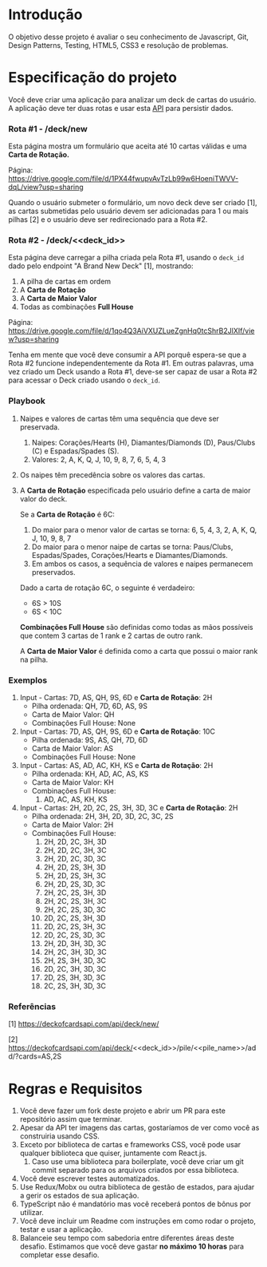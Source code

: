 # Introdução

O objetivo desse projeto é avaliar o seu conhecimento de Javascript, Git, Design Patterns, Testing, HTML5, CSS3 e resolução de problemas.

# Especificação do projeto

Você deve criar uma aplicação para analizar um deck de cartas do usuário. A aplicação deve ter duas rotas e usar esta [API](https://deckofcardsapi.com/) para persistir dados.

### Rota #1 - /deck/new

Esta página mostra um formulário que aceita até 10 cartas válidas e uma **Carta de Rotação.**

Página: https://drive.google.com/file/d/1PX44fwupvAvTzLb99w6HoeniTWVV-dqL/view?usp=sharing

Quando o usuário submeter o formulário, um novo deck deve ser criado [1], as cartas submetidas pelo usuário devem ser adicionadas para 1 ou mais pilhas [2] e o usuário deve ser redirecionado para a Rota #2.

### Rota #2 - /deck/<<deck_id>>
Esta página deve carregar a pilha criada pela Rota #1, usando o `deck_id` dado pelo endpoint "A Brand New Deck" [1], mostrando:

1. A pilha de cartas em ordem
2. A **Carta de Rotação**
3. A **Carta de Maior Valor**
4. Todas as combinações **Full House**

Página: https://drive.google.com/file/d/1qo4Q3AiVXUZLueZgnHq0tcShrB2JlXIf/view?usp=sharing

Tenha em mente que você deve consumir a API porquê espera-se que a Rota #2 funcione independentemente da Rota #1. Em outras palavras, uma vez criado um Deck usando a Rota #1, deve-se ser capaz de usar a Rota #2 para acessar o Deck criado usando o `deck_id`.

### Playbook

1. Naipes e valores de cartas têm uma sequência que deve ser preservada.
    1. Naipes: Corações/Hearts (H), Diamantes/Diamonds (D), Paus/Clubs (C) e Espadas/Spades (S).
    2. Valores: 2, A, K, Q, J, 10, 9, 8, 7, 6, 5, 4, 3 
2. Os naipes têm precedência sobre os valores das cartas. 
3. A **Carta de Rotação** especificada pelo usuário define a carta de maior valor do deck.

    Se a **Carta de Rotação** é 6C:

    1. Do maior para o menor valor de cartas se torna: 6, 5, 4, 3, 2, A, K, Q, J, 10, 9, 8, 7
    2. Do maior para o menor naipe de cartas se torna: Paus/Clubs, Espadas/Spades, Corações/Hearts e Diamantes/Diamonds.
    3. Em ambos os casos, a sequência de valores e naipes permanecem preservados.

    Dado a carta de rotação 6C, o seguinte é verdadeiro:

    - 6S > 10S
    - 6S < 10C

    **Combinações Full House** são definidas como todas as mãos possíveis que contem 3 cartas de 1 rank e 2 cartas de outro rank.

    A **Carta de Maior Valor** é definida como a carta que possui o maior rank na pilha.

### Exemplos

1. Input - Cartas: 7D, AS, QH, 9S, 6D e **Carta de Rotação**: 2H
    - Pilha ordenada: QH, 7D, 6D, AS, 9S
    - Carta de Maior Valor: QH
    - Combinações Full House: None
2. Input - Cartas: 7D, AS, QH, 9S, 6D e **Carta de Rotação**: 10C
    - Pilha ordenada: 9S, AS, QH, 7D, 6D
    - Carta de Maior Valor: AS
    - Combinações Full House: None
3. Input - Cartas: AS, AD, AC, KH, KS e **Carta de Rotação**: 2H
    - Pilha ordenada: KH, AD, AC, AS, KS
    - Carta de Maior Valor: KH
    - Combinações Full House:
        1. AD, AC, AS, KH, KS
4. Input - Cartas: 2H, 2D, 2C, 2S, 3H, 3D, 3C e **Carta de Rotação**: 2H
    - Pilha ordenada: 2H, 3H, 2D, 3D, 2C, 3C, 2S
    - Carta de Maior Valor: 2H
    - Combinações Full House:
        1. 2H, 2D, 2C, 3H, 3D
        2. 2H, 2D, 2C, 3H, 3C
        3. 2H, 2D, 2C, 3D, 3C
        4. 2H, 2D, 2S, 3H, 3D
        5. 2H, 2D, 2S, 3H, 3C
        6. 2H, 2D, 2S, 3D, 3C
        7. 2H, 2C, 2S, 3H, 3D
        8. 2H, 2C, 2S, 3H, 3C
        9. 2H, 2C, 2S, 3D, 3C
        10. 2D, 2C, 2S, 3H, 3D
        11. 2D, 2C, 2S, 3H, 3C
        12. 2D, 2C, 2S, 3D, 3C
        13. 2H, 2D, 3H, 3D, 3C
        14. 2H, 2C, 3H, 3D, 3C
        15. 2H, 2S, 3H, 3D, 3C
        16. 2D, 2C, 3H, 3D, 3C
        17. 2D, 2S, 3H, 3D, 3C
        18. 2C, 2S, 3H, 3D, 3C

### Referências

[1] https://deckofcardsapi.com/api/deck/new/

[2] https://deckofcardsapi.com/api/deck/<<deck_id>>/pile/<<pile_name>>/add/?cards=AS,2S

# Regras e Requisitos

1. Você deve fazer um fork deste projeto e abrir um PR para este repositório assim que terminar.
2. Apesar da API ter imagens das cartas, gostaríamos de ver como você as construiria usando CSS.
3. Exceto por biblioteca de cartas e frameworks CSS, você pode usar qualquer biblioteca que quiser, juntamente com React.js.
    1. Caso use uma biblioteca para boilerplate, você deve criar um git commit separado para os arquivos criados por essa biblioteca.
4. Você deve escrever testes automatizados.
5. Use Redux/Mobx ou outra biblioteca de gestão de estados, para ajudar a gerir os estados de sua aplicação.
6. TypeScript não é mandatório mas você receberá pontos de bônus por utilizar.
7. Você deve incluir um Readme com instruções em como rodar o projeto, testar e usar a aplicação.
8. Balanceie seu tempo com sabedoria entre diferentes áreas deste desafio. Estimamos que você deve gastar **no máximo 10 horas** para completar esse desafio.
